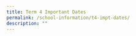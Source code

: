 ```yaml
---
title: Term 4 Important Dates
permalink: /school-information/t4-impt-dates/
description: ""
---
```

